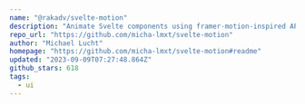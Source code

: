 ```yaml
---
name: "@rakadv/svelte-motion"
description: "Animate Svelte components using framer-motion-inspired API."
repo_url: "https://github.com/micha-lmxt/svelte-motion"
author: "Michael Lucht"
homepage: "https://github.com/micha-lmxt/svelte-motion#readme"
updated: "2023-09-09T07:27:48.864Z"
github_stars: 618
tags: 
  - ui
---
```

